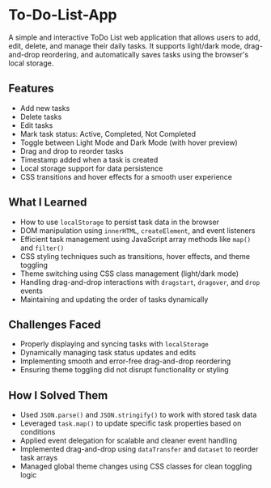 # To-Do-List-App
A simple and interactive ToDo List web application that allows users to add, edit, delete, and manage their daily tasks. It supports light/dark mode, drag-and-drop reordering, and automatically saves tasks using the browser's local storage.

## Features

* Add new tasks
* Delete tasks
* Edit tasks
* Mark task status: Active, Completed, Not Completed
* Toggle between Light Mode and Dark Mode (with hover preview)
* Drag and drop to reorder tasks
* Timestamp added when a task is created
* Local storage support for data persistence
* CSS transitions and hover effects for a smooth user experience

## What I Learned

* How to use `localStorage` to persist task data in the browser
* DOM manipulation using `innerHTML`, `createElement`, and event listeners
* Efficient task management using JavaScript array methods like `map()` and `filter()`
* CSS styling techniques such as transitions, hover effects, and theme toggling
* Theme switching using CSS class management (light/dark mode)
* Handling drag-and-drop interactions with `dragstart`, `dragover`, and `drop` events
* Maintaining and updating the order of tasks dynamically


## Challenges Faced

* Properly displaying and syncing tasks with `localStorage`
* Dynamically managing task status updates and edits
* Implementing smooth and error-free drag-and-drop reordering
* Ensuring theme toggling did not disrupt functionality or styling

## How I Solved Them

* Used `JSON.parse()` and `JSON.stringify()` to work with stored task data
* Leveraged `task.map()` to update specific task properties based on conditions
* Applied event delegation for scalable and cleaner event handling
* Implemented drag-and-drop using `dataTransfer` and `dataset` to reorder task arrays
* Managed global theme changes using CSS classes for clean toggling logic
